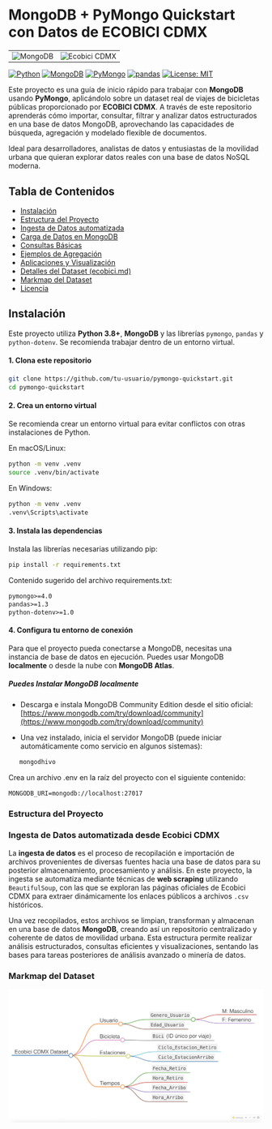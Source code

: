 # MongoDB + PyMongo Quickstart con Datos de ECOBICI CDMX

<table>
  <tr>
    <td><img src="https://webimages.mongodb.com/_com_assets/cms/mongodb_logo1-76twgcu2dm.png" alt="MongoDB" width="120"/></td>
    <td><img src="https://ecobici.cdmx.gob.mx/wp-content/uploads/2025/02/logo-ecobici-2025.png" alt="Ecobici CDMX" width="120"/></td>
  </tr>
</table>

[![Python](https://img.shields.io/badge/Python-3.8%2B-blue.svg)](https://www.python.org/)
[![MongoDB](https://img.shields.io/badge/MongoDB-%E2%89%A53.6-green.svg)](https://www.mongodb.com/)
[![PyMongo](https://img.shields.io/badge/pymongo-%E2%89%A54.0-brightgreen.svg)](https://pymongo.readthedocs.io/)
[![pandas](https://img.shields.io/badge/pandas-%E2%89%A51.3-brightgreen.svg)](https://pandas.pydata.org/)
[![License: MIT](https://img.shields.io/badge/License-MIT-yellow.svg)](https://opensource.org/licenses/MIT)

Este proyecto es una guía de inicio rápido para trabajar con **MongoDB** usando **PyMongo**, aplicándolo sobre un dataset real de viajes de bicicletas públicas proporcionado por **ECOBICI CDMX**. A través de este repositorio aprenderás cómo importar, consultar, filtrar y analizar datos estructurados en una base de datos MongoDB, aprovechando las capacidades de búsqueda, agregación y modelado flexible de documentos.

Ideal para desarrolladores, analistas de datos y entusiastas de la movilidad urbana que quieran explorar datos reales con una base de datos NoSQL moderna.

## Tabla de Contenidos

- [Instalación](#instalación)
- [Estructura del Proyecto](#estructura-del-proyecto)
- [Ingesta de Datos automatizada](#ingesta-de-datos-automatizada-desde-ecobici-cdmx)
- [Carga de Datos en MongoDB](#carga-de-datos-en-mongodb)
- [Consultas Básicas](#consultas-básicas)
- [Ejemplos de Agregación](#ejemplos-de-agregación)
- [Aplicaciones y Visualización](#aplicaciones-y-visualización)
- [Detalles del Dataset (ecobici.md)](ecobici/ecobici.md)
- [Markmap del Dataset](#markmap-del-dataset)
- [Licencia](#licencia)

## Instalación

Este proyecto utiliza **Python 3.8+**, **MongoDB** y las librerías `pymongo`, `pandas` y `python-dotenv`. Se recomienda trabajar dentro de un entorno virtual.

#### 1. Clona este repositorio

```bash
git clone https://github.com/tu-usuario/pymongo-quickstart.git
cd pymongo-quickstart
```

#### 2. Crea un entorno virtual

Se recomienda crear un entorno virtual para evitar conflictos con otras instalaciones de Python.

En macOS/Linux:

```bash
python -m venv .venv
source .venv/bin/activate
```

En Windows:

```bash
python -m venv .venv
.venv\Scripts\activate
```

####  3. Instala las dependencias

Instala las librerías necesarias utilizando pip:

```bash
pip install -r requirements.txt
```

Contenido sugerido del archivo requirements.txt:

```text
pymongo>=4.0
pandas>=1.3
python-dotenv>=1.0
```

#### 4. Configura tu entorno de conexión

Para que el proyecto pueda conectarse a MongoDB, necesitas una instancia de base de datos en ejecución. Puedes usar MongoDB **localmente** o desde la nube con **MongoDB Atlas**.

##### Puedes Instalar MongoDB localmente

- Descarga e instala MongoDB Community Edition desde el sitio oficial:  
   [https://www.mongodb.com/try/download/community](https://www.mongodb.com/try/download/community)

- Una vez instalado, inicia el servidor MongoDB (puede iniciar automáticamente como servicio en algunos sistemas):

```bash
   mongodhivo
```

Crea un archivo .env en la raíz del proyecto con el siguiente contenido:

```env
MONGODB_URI=mongodb://localhost:27017
```

### Estructura del Proyecto

### Ingesta de Datos automatizada desde Ecobici CDMX

La **ingesta de datos** es el proceso de recopilación e importación de archivos provenientes de diversas fuentes hacia una base de datos para su posterior almacenamiento, procesamiento y análisis. En este proyecto, la ingesta se automatiza mediante técnicas de **web scraping** utilizando `BeautifulSoup`, con las que se exploran las páginas oficiales de Ecobici CDMX para extraer dinámicamente los enlaces públicos a archivos `.csv` históricos.

Una vez recopilados, estos archivos se limpian, transforman y almacenan en una base de datos **MongoDB**, creando así un repositorio centralizado y coherente de datos de movilidad urbana. Esta estructura permite realizar análisis estructurados, consultas eficientes y visualizaciones, sentando las bases para tareas posteriores de análisis avanzado o minería de datos.

### Markmap del Dataset

![Markmap del Dataset](ecobici/markmap.png)
